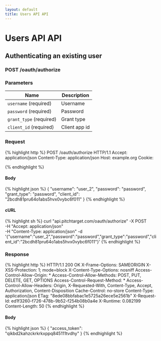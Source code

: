 ```yaml
---
layout: default
title: Users API API
---
```


# Users API API

## Authenticating an existing user

### POST /oauth/authorize


### Parameters

Name | Description |
-----|-------------|
`username` (required) | Username |
`password` (required) | Password |
`grant_type` (required) | Grant type |
`client_id` (required) | Client app id |

### Request

{% highlight http %}
POST /oauth/authorize HTTP/1.1
Accept: application/json
Content-Type: application/json
Host: example.org
Cookie: 

{% endhighlight %}

#### Body

{% highlight json %}
{
  "username": "user_2",
  "password": "password",
  "grant_type": "password",
  "client_id": "2bcdh81pru64o1abs5hvx0vybc6f011"
}
{% endhighlight %}

#### cURL

{% highlight sh %}
curl "api.pitchtarget.com/oauth/authorize" -X POST \
	-H "Accept: application/json" \
	-H "Content-Type: application/json" -d '{"username":"user_2","password":"password","grant_type":"password","client_id":"2bcdh81pru64o1abs5hvx0vybc6f011"}'
{% endhighlight %}

### Response

{% highlight http %}
HTTP/1.1 200 OK
X-Frame-Options: SAMEORIGIN
X-XSS-Protection: 1; mode=block
X-Content-Type-Options: nosniff
Access-Control-Allow-Origin: *
Access-Control-Allow-Methods: POST, PUT, DELETE, GET, OPTIONS
Access-Control-Request-Method: *
Access-Control-Allow-Headers: Origin, X-Requested-With, Content-Type, Accept, Authorization, Content-Disposition
Cache-Control: no-store
Content-Type: application/json
ETag: "8ede08bbfabac1e5725a26ece5e2561b"
X-Request-Id: ed1f3260-f726-478b-9b52-f254b08b0a4e
X-Runtime: 0.082199
Content-Length: 50
{% endhighlight %}

#### Body

{% highlight json %}
{
  "access_token": "qikbd2kahzckrkrkxppq845111tvdhy"
}
{% endhighlight %}


